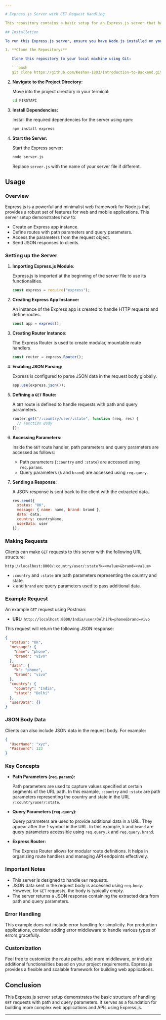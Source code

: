 ```yaml
---

# Express.js Server with GET Request Handling

This repository contains a basic setup for an Express.js server that handles `GET` requests. The server is designed to accept requests with both path parameters and query parameters. Below, you'll find a detailed explanation of the key concepts and functionalities of this server setup.

## Installation

To run this Express.js server, ensure you have Node.js installed on your machine. Follow these steps to get started:

1. **Clone the Repository:**

   Clone this repository to your local machine using Git:

   ```bash
   git clone https://github.com/Keshav-1803/Introduction-to-Backend.git
   ```

2. **Navigate to the Project Directory:**

   Move into the project directory in your terminal:

   ```bash
   cd FIRSTAPI
   ```

3. **Install Dependencies:**

   Install the required dependencies for the server using npm:

   ```bash
   npm install express
   ```

4. **Start the Server:**

   Start the Express server:

   ```bash
   node server.js
   ```

   Replace `server.js` with the name of your server file if different.

## Usage

### Overview

Express.js is a powerful and minimalist web framework for Node.js that provides a robust set of features for web and mobile applications. This server setup demonstrates how to:

- Create an Express app instance.
- Define routes with path parameters and query parameters.
- Access the parameters from the request object.
- Send JSON responses to clients.

### Setting up the Server

1. **Importing Express.js Module:**

   Express.js is imported at the beginning of the server file to use its functionalities.

   ```javascript
   const express = require("express");
   ```

2. **Creating Express App Instance:**

   An instance of the Express app is created to handle HTTP requests and define routes.

   ```javascript
   const app = express();
   ```

3. **Creating Router Instance:**

   The Express Router is used to create modular, mountable route handlers.

   ```javascript
   const router = express.Router();
   ```

4. **Enabling JSON Parsing:**

   Express is configured to parse JSON data in the request body globally.

   ```javascript
   app.use(express.json());
   ```

5. **Defining a `GET` Route:**

   A `GET` route is defined to handle requests with path and query parameters.

   ```javascript
   router.get("/:country/user/:state", function (req, res) {
     // Function Body
   });
   ```

6. **Accessing Parameters:**

   Inside the `GET` route handler, path parameters and query parameters are accessed as follows:

   - Path parameters (`:country` and `:state`) are accessed using `req.params`.
   - Query parameters (`k` and `brand`) are accessed using `req.query`.

7. **Sending a Response:**

   A JSON response is sent back to the client with the extracted data.

   ```javascript
   res.send({
     status: "OK",
     message: { name: name, brand: brand },
     data: data,
     country: countryName,
     userData: user
   });
   ```

### Making Requests

Clients can make `GET` requests to this server with the following URL structure:

```
http://localhost:8000/:country/user/:state?k=<value>&brand=<value>
```

- `:country` and `:state` are path parameters representing the country and state.
- `k` and `brand` are query parameters used to pass additional data.

### Example Request

An example `GET` request using Postman:

- **URL:** `http://localhost:8000/India/user/Delhi?k=phone&brand=vivo`

This request will return the following JSON response:

```json
{
  "status": "OK",
  "message": {
    "name": "phone",
    "brand": "vivo"
  },
  "data": {
    "k": "phone",
    "brand": "vivo"
  },
  "country": {
    "country": "India",
    "state": "Delhi"
  },
  "userData": {}
}
```

### JSON Body Data

Clients can also include JSON data in the request body. For example:

```json
{
  "UserName": "xyz",
  "Password": 123
}
```

### Key Concepts

- **Path Parameters (`req.params`):**
  
  Path parameters are used to capture values specified at certain segments of the URL path. In this example, `:country` and `:state` are path parameters representing the country and state in the URL `/:country/user/:state`.

- **Query Parameters (`req.query`):**
  
  Query parameters are used to provide additional data in a URL. They appear after the `?` symbol in the URL. In this example, `k` and `brand` are query parameters accessible using `req.query.k` and `req.query.brand`.

- **Express Router:**

  The Express Router allows for modular route definitions. It helps in organizing route handlers and managing API endpoints effectively.

### Important Notes

- This server is designed to handle `GET` requests.
- JSON data sent in the request body is accessed using `req.body`. However, for `GET` requests, the body is typically empty.
- The server returns a JSON response containing the extracted data from path and query parameters.

### Error Handling

This example does not include error handling for simplicity. For production applications, consider adding error middleware to handle various types of errors gracefully.

### Customization

Feel free to customize the route paths, add more middleware, or include additional functionalities based on your project requirements. Express.js provides a flexible and scalable framework for building web applications.

## Conclusion

This Express.js server setup demonstrates the basic structure of handling `GET` requests with path and query parameters. It serves as a foundation for building more complex web applications and APIs using Express.js.

---
```

